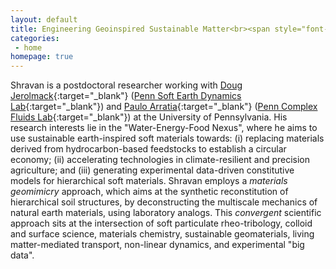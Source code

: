 ```yaml
---
layout: default
title: Engineering Geoinspired Sustainable Matter<br><span style="font-size:55%;"><b>Materials Geomimicry | Living Matter-Mediated Transport | Instrumentation & Data
categories:
 - home
homepage: true
---
```

Shravan is a postdoctoral researcher working with [Doug Jerolmack](https://earth.sas.upenn.edu/people/douglas-j-jerolmack){:target="_blank"} ([Penn Soft Earth Dynamics Lab](https://pennsed.seas.upenn.edu/){:target="_blank"}) and [Paulo Arratia](https://directory.seas.upenn.edu/paulo-e-arratia/){:target="_blank"} ([Penn Complex Fluids Lab](https://arratia.seas.upenn.edu/){:target="_blank"}) at the University of Pennsylvania. His research interests lie in the "Water-Energy-Food Nexus", where he aims to use sustainable earth-inspired soft materials towards: (i) replacing materials derived from hydrocarbon-based feedstocks to establish a circular economy; (ii) accelerating technologies in climate-resilient and precision agriculture; and (iii) generating experimental data-driven constitutive models for hierarchical soft materials. Shravan employs a <i>materials geomimicry</i> approach, which aims at the synthetic reconstitution of hierarchical soil structures, by deconstructing the multiscale mechanics of natural earth materials, using laboratory analogs. This <i>convergent</i> scientific approach sits at the intersection of soft particulate rheo-tribology, colloid and surface science, materials chemistry, sustainable geomaterials, living matter-mediated transport, non-linear dynamics, and experimental "big data".   

